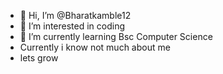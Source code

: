 - 👋 Hi, I’m @Bharatkamble12
- 👀 I’m interested in coding 
- 🌱 I’m currently learning Bsc Computer Science
- Currently i know not much about me
- lets grow        
<!---
Bharatkamble12/Bharatkamble12 is a ✨ special ✨ repository because its `README.md` (this file) appears on your GitHub profile.
You can click the Preview link to take a look at your changes.
--->
